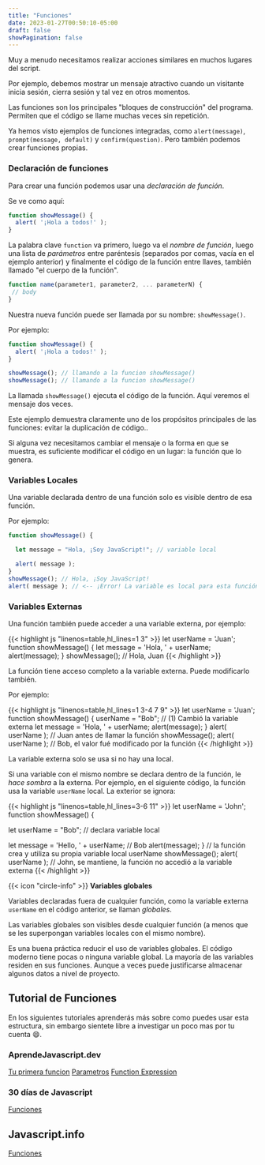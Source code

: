 ```yaml
---
title: "Funciones"
date: 2023-01-27T00:50:10-05:00
draft: false
showPagination: false
---
```


Muy a menudo necesitamos realizar acciones similares en muchos lugares del script.

Por ejemplo, debemos mostrar un mensaje atractivo cuando un visitante inicia sesión, cierra sesión y tal vez en otros momentos.

Las funciones son los principales "bloques de construcción" del programa. Permiten que el código se llame muchas veces sin repetición.

Ya hemos visto ejemplos de funciones integradas, como `alert(message)`, `prompt(message, default)` y `confirm(question)`. Pero también podemos crear funciones propias.

### Declaración de funciones

Para crear una función podemos usar una *declaración de función*.

Se ve como aquí:

```js
function showMessage() {
  alert( '¡Hola a todos!' );
}
```

La palabra clave `function` va primero, luego va el *nombre de función*,  luego una lista de *parámetros* entre paréntesis (separados por comas, vacía en el ejemplo anterior) y finalmente el código de la función entre llaves, también llamado "el cuerpo de la función".

```js
function name(parameter1, parameter2, ... parameterN) {
 // body
}
```

Nuestra nueva función puede ser llamada por su nombre: `showMessage()`.

Por ejemplo:

```js run
function showMessage() {
  alert( '¡Hola a todos!' );
}

showMessage(); // llamando a la funcion showMessage()
showMessage(); // llamando a la funcion showMessage()
```

La llamada `showMessage()` ejecuta el código de la función. Aquí veremos el mensaje dos veces.

Este ejemplo demuestra claramente uno de los propósitos principales de las funciones: evitar la duplicación de código..

Si alguna vez necesitamos cambiar el mensaje o la forma en que se muestra, es suficiente modificar el código en un lugar: la función que lo genera.

### Variables Locales

Una variable declarada dentro de una función solo es visible dentro de esa función.

Por ejemplo:

```js run
function showMessage() {

  let message = "Hola, ¡Soy JavaScript!"; // variable local

  alert( message );
}
showMessage(); // Hola, ¡Soy JavaScript!
alert( message ); // <-- ¡Error! La variable es local para esta función
```

### Variables Externas

Una función también puede acceder a una variable externa, por ejemplo:

{{< highlight js "linenos=table,hl_lines=1 3" >}}
let userName = 'Juan';
function showMessage() {
  let message = 'Hola, ' + userName;
  alert(message);
}
showMessage(); // Hola, Juan
{{< /highlight >}}


La función tiene acceso completo a la variable externa. Puede modificarlo también.

Por ejemplo:

<!-- FIX -->

{{< highlight js "linenos=table,hl_lines=1 3-4 7 9" >}}
let userName = 'Juan';
function showMessage() {
  userName = "Bob"; // (1) Cambió la variable externa
  let message = 'Hola, ' + userName;
  alert(message);
}
alert( userName ); // Juan antes de llamar la función
showMessage();
alert( userName ); // Bob, el valor fué modificado por la función
{{< /highlight >}}

La variable externa solo se usa si no hay una local.

Si una variable con el mismo nombre se declara dentro de la función, le *hace sombra* a la externa. Por ejemplo, en el siguiente código, la función usa la variable `userName` local. La exterior se ignora:

{{< highlight js "linenos=table,hl_lines=3-6 11" >}}
let userName = 'John';
function showMessage() {

  let userName = "Bob"; // declara variable local

  let message = 'Hello, ' + userName; // Bob
  alert(message);
}
// la función crea y utiliza su propia variable local userName
showMessage();
alert( userName ); // John, se mantiene, la función no accedió a la variable externa
{{< /highlight >}}

<div class="flex flex-col px-4 py-2 mb-8 text-base rounded-md bg-primary-100 dark:bg-primary-900">
  <div style="gap: 1rem;" class="flex items-center ltr:pr-3 rtl:pl-3 text-primary-400">
    <span>{{< icon "circle-info" >}}</span>
    <b>Variables globales</b>
  </div>
  <span class="dark:text-neutral-300">

Variables declaradas fuera de cualquier función, como la variable externa `userName` en el código anterior, se llaman *globales*.

Las variables globales son visibles desde cualquier función (a menos que se les superpongan variables locales con el mismo nombre).

Es una buena práctica reducir el uso de variables globales. El código moderno tiene pocas o ninguna variable global. La mayoría de las variables residen en sus funciones. Aunque a veces puede justificarse almacenar algunos datos a nivel de proyecto.
  </span>
</div>

## Tutorial de Funciones
En los siguientes tutoriales aprenderás más sobre como puedes usar esta estructura, sin embargo sientete libre a investigar un poco mas por tu cuenta 😄.

### AprendeJavascript.dev

[Tu primera funcion](https://www.aprendejavascript.dev/clase/funciones/tu-primera-funcion)
[Parametros](https://www.aprendejavascript.dev/clase/funciones/parametros)
[Function Expression](https://www.aprendejavascript.dev/clase/funciones/function-expression)

### 30 días de Javascript

[Funciones](https://github.com/Asabeneh/30-Days-Of-JavaScript/blob/master/Spanish/dia_07_Funciones/dia_07_funciones.md)

## Javascript.info

[Funciones](https://es.javascript.info/function-basics)